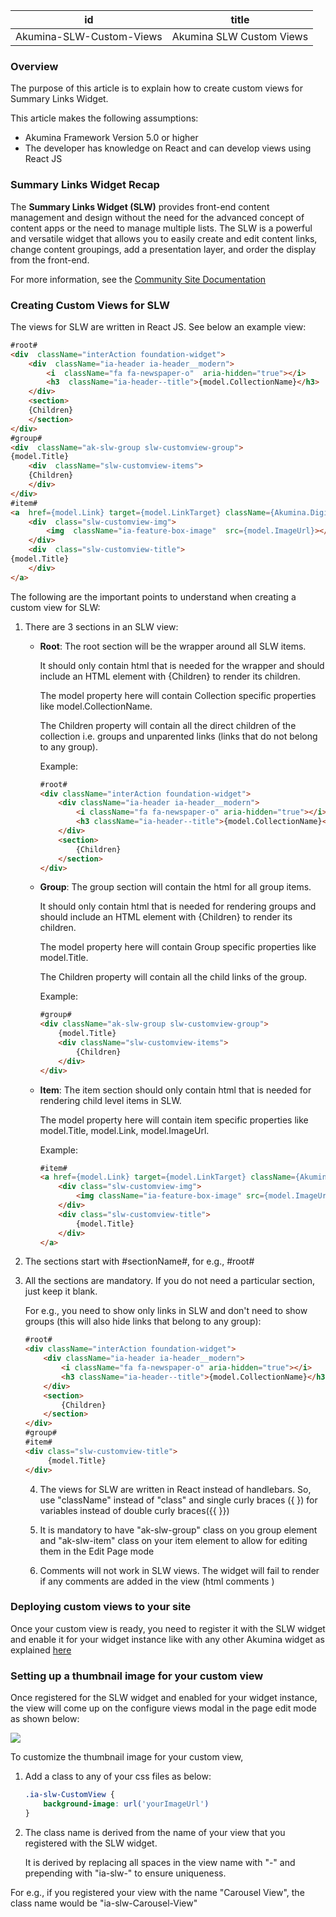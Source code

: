 
| id | title |
|--|--|
| Akumina-SLW-Custom-Views |Akumina SLW Custom Views  |  

### Overview  

The purpose of this article is to explain how to create custom views for Summary Links Widget. 

This article makes the following assumptions:
* Akumina Framework Version 5.0 or higher
* The developer has knowledge on React and can develop views using React JS
  

### Summary Links Widget Recap 

The **Summary Links Widget (SLW)** provides front-end content management and design without the need for the advanced concept of content apps or the need to manage multiple lists. The SLW is a powerful and versatile widget that allows you to easily create and edit content links, change content groupings, add a presentation layer, and order the display from the front-end. 

For more information, see the [Community Site Documentation](https://community.akumina.com/knowledge-base/working-with-summary-links-widget/)  

### Creating Custom Views for SLW 

The views for SLW are written in React JS. See below an example view:

```HTML
#root#
<div  className="interAction foundation-widget">
	<div  className="ia-header ia-header__modern">
		<i  className="fa fa-newspaper-o"  aria-hidden="true"></i>
		<h3  className="ia-header--title">{model.CollectionName}</h3>
	</div>
	<section>
	{Children}
	</section>
</div>
#group#
<div  className="ak-slw-group slw-customview-group">
{model.Title}
	<div  className="slw-customview-items">
	{Children}
	</div>
</div>
#item#
<a  href={model.Link} target={model.LinkTarget} className={Akumina.Digispace.ConfigurationContext.IsSPAMode ? "ak-spalink ak-slw-item" : "ak-slw-item" } title={model.Tooltip}>
	<div  class="slw-customview-img">
		<img  className="ia-feature-box-image"  src={model.ImageUrl}></img>
	</div>
	<div  class="slw-customview-title">
{model.Title}
	</div>
</a>

``` 

The following are the important points to understand when creating a custom view for SLW:

 1. There are 3 sections in an SLW view:  
	 - **Root**: The root section will be the wrapper around all SLW items.

        It should only contain html that is needed for the wrapper and should include an HTML element with {Children} to render its children.
            
        The model property here will contain Collection specific properties like model.CollectionName.
            
        The Children property will contain all the direct children of the collection i.e. groups and unparented links (links that do not belong to any group).
		
        Example:

	    ```html
	    #root#
		<div className="interAction foundation-widget">
		    <div className="ia-header ia-header__modern">
		        <i className="fa fa-newspaper-o" aria-hidden="true"></i>
		        <h3 className="ia-header--title">{model.CollectionName}</h3>
		    </div>
		    <section>
		        {Children}
		    </section>
		</div>
	    ```
		     
	 - **Group**: The group section will contain the html for all group items.

        It should only contain html that is needed for rendering groups and should include an HTML element with {Children} to render its children.

        The model property here will contain Group specific properties like model.Title.

        The Children property will contain all the child links of the group.
        
        Example:

	    ```html
	    #group#
		<div className="ak-slw-group slw-customview-group">
		    {model.Title}
		    <div className="slw-customview-items">
		        {Children}
		    </div>
		</div>
	    ```
    
	 - **Item**: The item section should only contain html that is needed for rendering child level items in SLW.
    
        The model property here will contain item specific properties like model.Title, model.Link, model.ImageUrl.

        Example:

		```html
	    #item#
		<a href={model.Link} target={model.LinkTarget} className={Akumina.Digispace.ConfigurationContext.IsSPAMode ? "ak-spalink ak-slw-item" : "ak-slw-item" } title={model.Tooltip}>
		    <div class="slw-customview-img">
		        <img className="ia-feature-box-image" src={model.ImageUrl}></img>
		    </div>
		    <div class="slw-customview-title">
		        {model.Title}
		    </div>
		</a>
	    ```

 2. The sections start with #sectionName#, for e.g., #root#

 3. All the sections are mandatory. If you do not need a particular section, just keep it blank.

    For e.g., you need to show only links in SLW and don't need to show groups (this will also hide links that belong to any group):
    ```html
    #root#
    <div className="interAction foundation-widget">
        <div className="ia-header ia-header__modern">
            <i className="fa fa-newspaper-o" aria-hidden="true"></i>
            <h3 className="ia-header--title">{model.CollectionName}</h3>
        </div>
        <section>
            {Children}
        </section>
    </div>
    #group#
    #item#
    <div class="slw-customview-title">
         {model.Title}
    </div> 
    ```
    4. The views for SLW are written in React instead of handlebars. So, use "className" instead of "class" and single curly braces ({ }) for variables instead of double curly braces({{ }})

    5. It is mandatory to have "ak-slw-group" class on you group element and "ak-slw-item" class on your item element to allow for editing them in the Edit Page mode

    6. Comments will not work in SLW views. The widget will fail to render if any comments are added in the view (html comments <!--->)

### Deploying custom views to your site

Once your custom view is ready, you need to register it with the SLW widget and enable it for your widget instance like with any other Akumina widget as explained [here](https://community.akumina.com/knowledge-base/extending-a-widgets-view/)

### Setting up a thumbnail image for your custom view

Once registered for the SLW widget and enabled for your widget instance, the view will come up on the configure views modal in the page edit mode as shown below:

![](./configure-slw-views.png)

To customize the thumbnail image for your custom view,

1. Add a class to any of your css files as below:

    ```css
    .ia-slw-CustomView {
        background-image: url('yourImageUrl')
    }
    ```

2. The class name is derived from the name of your view that you registered with the SLW widget.

    It is derived by replacing all spaces in the view name with "-" and prepending with "ia-slw-" to ensure uniqueness.

For e.g., if you registered your view with the name "Carousel View", the class name would be "ia-slw-Carousel-View"
    